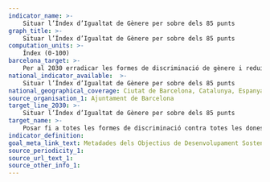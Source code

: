 ```yaml
---
indicator_name: >-
    Situar l’Índex d’Igualtat de Gènere per sobre dels 85 punts
graph_title: >-
    Situar l’Índex d’Igualtat de Gènere per sobre dels 85 punts
computation_units: >-
    Índex (0-100)
barcelona_target: >-
    Per al 2030 erradicar les formes de discriminació de gènere i reduir l’impacte d’aquestes sobre la igualtat
national_indicator_available:  >-
    Situar l’Índex d’Igualtat de Gènere per sobre dels 85 punts
national_geographical_coverage: Ciutat de Barcelona, Catalunya, Espanya
source_organisation_1: Ajuntament de Barcelona
target_line_2030: >-
    Situar l’Índex d’Igualtat de Gènere per sobre dels 85 punts
target_name: >-
    Posar fi a totes les formes de discriminació contra totes les dones i nenes a tot el món
indicator_definition:
goal_meta_link_text: Metadades dels Objectius de Desenvolupament Sostenible de les Nacions Unides (pdf 894kB)
source_periodicity_1: 
source_url_text_1: 
source_other_info_1:
---
```

